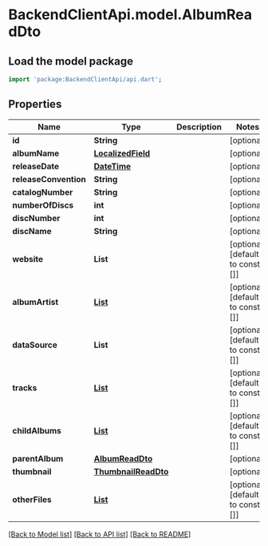 # BackendClientApi.model.AlbumReadDto

## Load the model package
```dart
import 'package:BackendClientApi/api.dart';
```

## Properties
Name | Type | Description | Notes
------------ | ------------- | ------------- | -------------
**id** | **String** |  | [optional] 
**albumName** | [**LocalizedField**](LocalizedField.md) |  | [optional] 
**releaseDate** | [**DateTime**](DateTime.md) |  | [optional] 
**releaseConvention** | **String** |  | [optional] 
**catalogNumber** | **String** |  | [optional] 
**numberOfDiscs** | **int** |  | [optional] 
**discNumber** | **int** |  | [optional] 
**discName** | **String** |  | [optional] 
**website** | **List<String>** |  | [optional] [default to const []]
**albumArtist** | [**List<CircleReadDto>**](CircleReadDto.md) |  | [optional] [default to const []]
**dataSource** | **List<String>** |  | [optional] [default to const []]
**tracks** | [**List<TrackReadDto>**](TrackReadDto.md) |  | [optional] [default to const []]
**childAlbums** | [**List<AlbumReadDto>**](AlbumReadDto.md) |  | [optional] [default to const []]
**parentAlbum** | [**AlbumReadDto**](AlbumReadDto.md) |  | [optional] 
**thumbnail** | [**ThumbnailReadDto**](ThumbnailReadDto.md) |  | [optional] 
**otherFiles** | [**List<AssetReadDto>**](AssetReadDto.md) |  | [optional] [default to const []]

[[Back to Model list]](../README.md#documentation-for-models) [[Back to API list]](../README.md#documentation-for-api-endpoints) [[Back to README]](../README.md)


